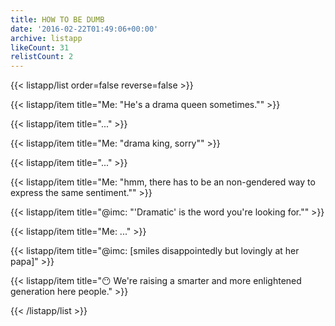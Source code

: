 ```yaml
---
title: HOW TO BE DUMB
date: '2016-02-22T01:49:06+00:00'
archive: listapp
likeCount: 31
relistCount: 2
---
```


{{< listapp/list order=false reverse=false >}}

   {{< listapp/item title="Me: \"He's a drama queen sometimes.\"" >}}

   {{< listapp/item title="..." >}}

   {{< listapp/item title="Me: \"drama king, sorry\"" >}}

   {{< listapp/item title="..." >}}

   {{< listapp/item title="Me: \"hmm, there has to be an non-gendered way to express the same sentiment.\"" >}}

   {{< listapp/item title="@imc: \"'Dramatic' is the word you're looking for.\"" >}}

   {{< listapp/item title="Me: ..." >}}

   {{< listapp/item title="@imc: [smiles disappointedly but lovingly at her papa]" >}}

   {{< listapp/item title="😶 We're raising a smarter and more enlightened generation here people." >}}

{{< /listapp/list >}}
